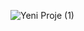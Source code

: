![Yeni Proje (1)](https://github.com/ahkalama/ahkalama/assets/116187665/f8835261-6367-4269-8442-bf09ebee2d15)
